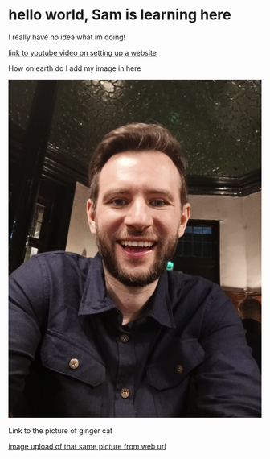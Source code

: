 
<main>
<h1>hello world, Sam is learning here</h1>
  <p>I really have no idea what im doing!</p>
    <a href="https://www.youtube.com/watch?v=NQP89ish9t8">link to youtube video on setting up a website</a>
    
  <p>How on earth do I add my image in here</p>
  
  <img src="https://github.com/SamuelWindebank/SamuelWindebank.github.io/blob/main/20220401_230624.jpg">
  
  <p>Link to the picture of ginger cat</p>
  <a href="https://www.meowingtons.com/blogs/lolcats/6-fun-facts-about-orange-tabby-cats"</a>
  <p>image upload of that same picture from web url</p>
  <img src="https://www.meowingtons.com/blogs/lolcats/6-fun-facts-about-orange-tabby-cats>

            </main>
